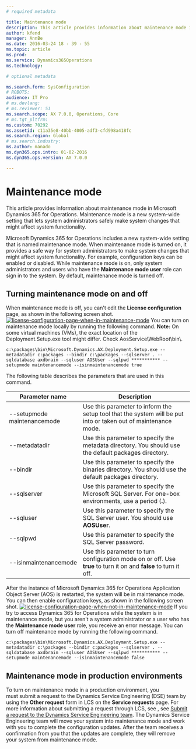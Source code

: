 ```yaml
---
# required metadata

title: Maintenance mode
description: This article provides information about maintenance mode in Microsoft Dynamics 365 for Operations. Maintenance mode is a new system-wide setting that lets system administrators safely make system changes that might affect system functionality.
author: kfend
manager: AnnBe
ms.date: 2016-03-24 18 - 39 - 55
ms.topic: article
ms.prod: 
ms.service: Dynamics365Operations
ms.technology: 

# optional metadata

ms.search.form: SysConfiguration
# ROBOTS: 
audience: IT Pro
# ms.devlang: 
# ms.reviewer: 51
ms.search.scope: AX 7.0.0, Operations, Core
# ms.tgt_pltfrm: 
ms.custom: 70292
ms.assetid: c11a35e8-40bb-4005-adf3-cfd998a418fc
ms.search.region: Global
# ms.search.industry: 
ms.author: manado
ms.dyn365.ops.intro: 01-02-2016
ms.dyn365.ops.version: AX 7.0.0

---
```


# Maintenance mode

This article provides information about maintenance mode in Microsoft Dynamics 365 for Operations. Maintenance mode is a new system-wide setting that lets system administrators safely make system changes that might affect system functionality.

Microsoft Dynamics 365 for Operations includes a new system-wide setting that is named maintenance mode. When maintenance mode is turned on, it provides a safe way for system administrators to make system changes that might affect system functionality. For example, configuration keys can be enabled or disabled. While maintenance mode is on, only system administrators and users who have the **Maintenance mode user** role can sign in to the system. By default, maintenance mode is turned off.

## Turning maintenance mode on and off
When maintenance mode is off, you can't edit the **License configuration** page, as shown in the following screen shot. [![license-configuration-page-when-in-maintenance-mode](https://msdynamics.blob.core.windows.net/media/2016/03/License-configuration-page-when-in-maintenance-mode-1024x407.png)](https://msdynamics.blob.core.windows.net/media/2016/03/License-configuration-page-when-in-maintenance-mode.png) You can turn on maintenance mode locally by running the following command. **Note:** On some virtual machines (VMs), the exact location of the Deployment.Setup.exe tool might differ. Check AosService\\WebRoot\\bin\\.

    c:\packages\bin\Microsoft.Dynamics.AX.Deployment.Setup.exe --metadatadir c:packages --bindir c:\packages --sqlserver . --sqldatabase axdbrain --sqluser AOSUser --sqlpwd *********** --setupmode maintenancemode --isinmaintenancemode true

The following table describes the parameters that are used in this command.

| Parameter name              | Description                                                                                                       |
|-----------------------------|-------------------------------------------------------------------------------------------------------------------|
| --setupmode maintenancemode | Use this parameter to inform the setup tool that the system will be put into or taken out of maintenance mode.    |
| --metadatadir               | Use this parameter to specify the metadata directory. You should use the default packages directory.              |
| --bindir                    | Use this parameter to specify the binaries directory. You should use the default packages directory.              |
| --sqlserver                 | Use this parameter to specify the Microsoft SQL Server. For one-box environments, use a period (**.**).           |
| --sqluser                   | Use this parameter to specify the SQL Server user. You should use **AOSUser**.                                    |
| --sqlpwd                    | Use this parameter to specify the SQL Server password.                                                            |
| --isinmaintenancemode       | Use this parameter to turn configuration mode on or off. Use **true** to turn it on and **false** to turn it off. |

After the instance of Microsoft Dynamics 365 for Operations Application Object Server (AOS) is restarted, the system will be in maintenance mode. You can then enable configuration keys, as shown in the following screen shot. [![license-configuration-page-when-not-in-maintenance-mode](./media/license-configuration-page-when-not-in-maintenance-mode.png)](./media/license-configuration-page-when-not-in-maintenance-mode.png) If you try to access Dynamics 365 for Operations while the system is in maintenance mode, but you aren't a system administrator or a user who has the **Maintenance mode user** role, you receive an error message. You can turn off maintenance mode by running the following command.

    c:\packages\bin\Microsoft.Dynamics.AX.Deployment.Setup.exe --metadatadir c:\packages --bindir c:packages --sqlserver . --sqldatabase axdbrain --sqluser AOSUser --sqlpwd *********** --setupmode maintenancemode --isinmaintenancemode false

## Maintenance mode in production environments
To turn on maintenance mode in a production environment, you must submit a request to the Dynamics Service Engineering (DSE) team by using the **Other request** form in LCS on the **Service requests** page. For more information about submitting a request through LCS, see , see [Submit a request to the Dynamics Service Engineering team](submit-request-dynamics-service-engineering-team.md). The Dynamics Service Engineering team will move your system into maintenance mode and work with you to complete the configuration updates. After the team receives a confirmation from you that the updates are complete, they will remove your system from maintenance mode.

